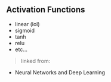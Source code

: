 ## Activation Functions

- linear (lol)
- sigmoid
- tanh
- relu
- etc...

> linked from:
- Neural Networks and Deep Learning